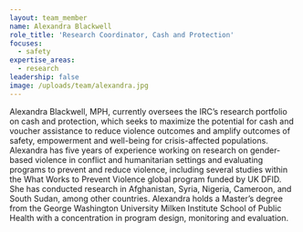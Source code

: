 ```yaml
---
layout: team_member
name: Alexandra Blackwell
role_title: 'Research Coordinator, Cash and Protection'
focuses:
  - safety
expertise_areas:
  - research
leadership: false
image: /uploads/team/alexandra.jpg
---
```


Alexandra Blackwell, MPH, currently oversees the IRC’s research portfolio on cash and protection, which seeks to maximize the potential for cash and voucher assistance to reduce violence outcomes and amplify outcomes of safety, empowerment and well-being for crisis-affected populations. Alexandra has five years of experience working on research on gender-based violence in conflict and humanitarian settings and evaluating programs to prevent and reduce violence, including several studies within the What Works to Prevent Violence global program funded by UK DFID. She has conducted research in Afghanistan, Syria, Nigeria, Cameroon, and South Sudan, among other countries. Alexandra holds a Master’s degree from the George Washington University Milken Institute School of Public Health with a concentration in program design, monitoring and evaluation.